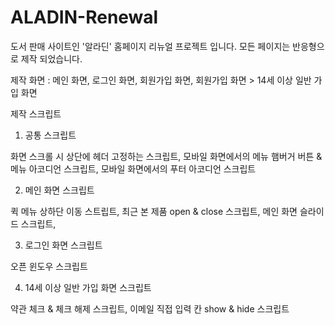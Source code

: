 # ALADIN-Renewal
도서 판매 사이트인 '알라딘' 홈페이지 리뉴얼 프로젝트 입니다.
모든 페이지는 반응형으로 제작 되었습니다.

제작 화면 : 
메인 화면,
로그인 화면,
회원가입 화면,
회원가입 화면 > 14세 이상 일반 가입 화면

제작 스크립트

1. 공통 스크립트

화면 스크롤 시 상단에 헤더 고정하는 스크립트,
모바일 화면에서의 메뉴 햄버거 버튼 & 메뉴 아코디언 스크립트,
모바일 화면에서의 푸터 아코디언 스크립트

2. 메인 화면 스크립트

퀵 메뉴 상하단 이동 스트립트,
최근 본 제품 open & close 스크립트,
메인 화면 슬라이드 스크립트,

3. 로그인 화면 스크립트

오픈 윈도우 스크립트

4. 14세 이상 일반 가입 화면 스크립트

약관 체크 & 체크 해제 스크립트,
이메일 직접 입력 칸 show & hide 스크립트


